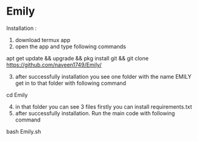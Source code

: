 # Emily

Installation :

1) download termux app
2) open the app and type following commands

apt get update && upgrade && pkg install git && git clone https://github.com/naveen1749/Emily/

3) after successfully installation you see one folder with the name EMILY get in to that folder with following command

cd Emily

4) in that folder you can see 3 files firstly you can install requirements.txt 
5) after successfully installation.  Run the main code with following command

bash Emily.sh
